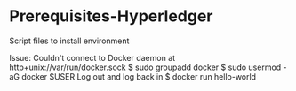 # Prerequisites-Hyperledger
Script files to install environment

Issue: Couldn't connect to Docker daemon at http+unix://var/run/docker.sock
$ sudo groupadd docker
$ sudo usermod -aG docker $USER
Log out and log back in
$ docker run hello-world
